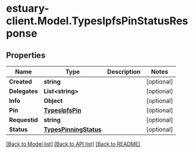 # estuary-client.Model.TypesIpfsPinStatusResponse
## Properties

Name | Type | Description | Notes
------------ | ------------- | ------------- | -------------
**Created** | **string** |  | [optional] 
**Delegates** | **List&lt;string&gt;** |  | [optional] 
**Info** | **Object** |  | [optional] 
**Pin** | [**TypesIpfsPin**](TypesIpfsPin.md) |  | [optional] 
**Requestid** | **string** |  | [optional] 
**Status** | [**TypesPinningStatus**](TypesPinningStatus.md) |  | [optional] 

[[Back to Model list]](../README.md#documentation-for-models) [[Back to API list]](../README.md#documentation-for-api-endpoints) [[Back to README]](../README.md)


